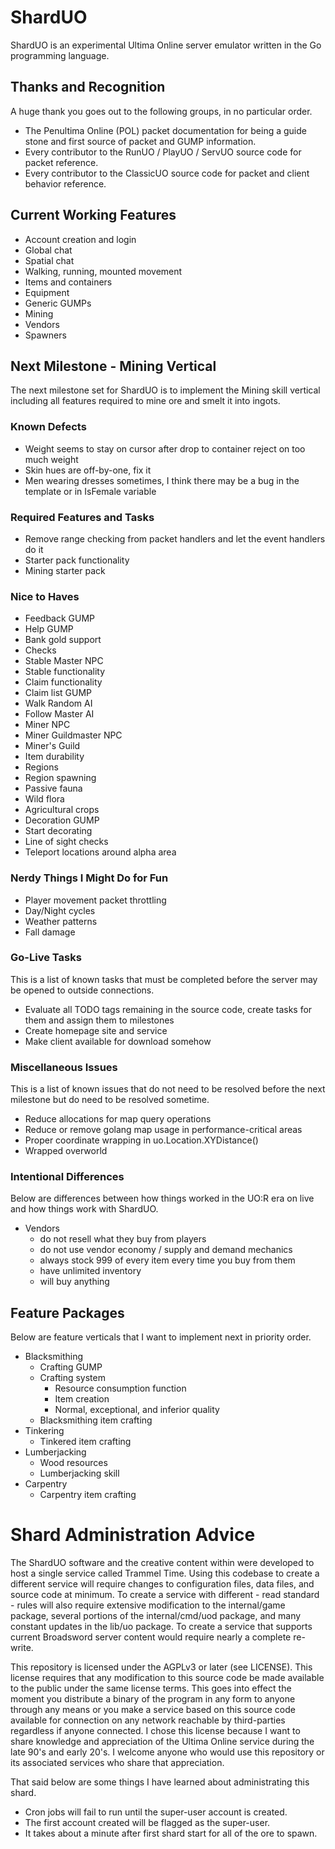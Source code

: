 # ShardUO #
ShardUO is an experimental Ultima Online server emulator written in the Go
programming language.

## Thanks and Recognition ##
A huge thank you goes out to the following groups, in no particular order.

* The Penultima Online (POL) packet documentation for being a guide stone and
  first source of packet and GUMP information.
* Every contributor to the RunUO / PlayUO / ServUO source code for packet
  reference.
* Every contributor to the ClassicUO source code for packet and client behavior
  reference.

## Current Working Features ##
* Account creation and login
* Global chat
* Spatial chat
* Walking, running, mounted movement
* Items and containers
* Equipment
* Generic GUMPs
* Mining
* Vendors
* Spawners

## Next Milestone - Mining Vertical ##
The next milestone set for ShardUO is to implement the Mining skill vertical
including all features required to mine ore and smelt it into ingots.

### Known Defects ###
* Weight seems to stay on cursor after drop to container reject on too much weight
* Skin hues are off-by-one, fix it
* Men wearing dresses sometimes, I think there may be a bug in the template or in IsFemale variable

### Required Features and Tasks ###
* Remove range checking from packet handlers and let the event handlers do it
* Starter pack functionality
* Mining starter pack

### Nice to Haves ###
* Feedback GUMP
* Help GUMP
* Bank gold support
* Checks
* Stable Master NPC
* Stable functionality
* Claim functionality
* Claim list GUMP
* Walk Random AI
* Follow Master AI
* Miner NPC
* Miner Guildmaster NPC
* Miner's Guild
* Item durability
* Regions
* Region spawning
* Passive fauna
* Wild flora
* Agricultural crops
* Decoration GUMP
* Start decorating
* Line of sight checks
* Teleport locations around alpha area

### Nerdy Things I Might Do for Fun ###
* Player movement packet throttling
* Day/Night cycles
* Weather patterns
* Fall damage

### Go-Live Tasks ###
This is a list of known tasks that must be completed before the server may be
opened to outside connections.

* Evaluate all TODO tags remaining in the source code, create tasks for them and assign them to milestones
* Create homepage site and service
* Make client available for download somehow

### Miscellaneous Issues ###
This is a list of known issues that do not need to be resolved before the next
milestone but do need to be resolved sometime.

* Reduce allocations for map query operations
* Reduce or remove golang map usage in performance-critical areas
* Proper coordinate wrapping in uo.Location.XYDistance()
* Wrapped overworld

### Intentional Differences ###
Below are differences between how things worked in the UO:R era on live and how
things work with ShardUO.

* Vendors
  * do not resell what they buy from players
  * do not use vendor economy / supply and demand mechanics
  * always stock 999 of every item every time you buy from them
  * have unlimited inventory
  * will buy anything

## Feature Packages ##
Below are feature verticals that I want to implement next in priority order.

* Blacksmithing
  * Crafting GUMP
  * Crafting system
    * Resource consumption function
    * Item creation
    * Normal, exceptional, and inferior quality
  * Blacksmithing item crafting
* Tinkering
  * Tinkered item crafting
* Lumberjacking
  * Wood resources
  * Lumberjacking skill
* Carpentry
  * Carpentry item crafting

# Shard Administration Advice #
The ShardUO software and the creative content within were developed to host a
single service called Trammel Time. Using this codebase to create a different
service will require changes to configuration files, data files, and source
code at minimum. To create a service with different - read standard - rules will
also require extensive modification to the internal/game package, several
portions of the internal/cmd/uod package, and many constant updates in the
lib/uo package. To create a service that supports current Broadsword server
content would require nearly a complete re-write.

This repository is licensed under the AGPLv3 or later (see LICENSE). This
license requires that any modification to this source code be made available to
the public under the same license terms. This goes into effect the moment you
distribute a binary of the program in any form to anyone through any means or
you make a service based on this source code available for connection on any
network reachable by third-parties regardless if anyone connected. I chose this
license because I want to share knowledge and appreciation of the Ultima Online
service during the late 90's and early 20's. I welcome anyone who would use this
repository or its associated services who share that appreciation.

That said below are some things I have learned about administrating this shard.

* Cron jobs will fail to run until the super-user account is created.
* The first account created will be flagged as the super-user.
* It takes about a minute after first shard start for all of the ore to spawn.
